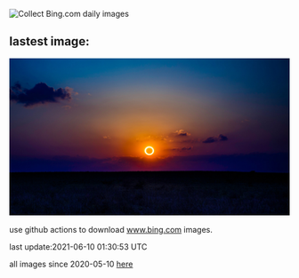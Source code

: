 ![Collect Bing.com daily images](https://github.com/counter2015/bing-daily-images/workflows/Collect%20Bing.com%20daily%20images/badge.svg)
## lastest image:
![](images/AnnularEclipse.jpg)

use github actions to download www.bing.com images.

last update:2021-06-10 01:30:53 UTC

all images since 2020-05-10 [here](https://github.com/counter2015/bing-daily-images/tree/master/images) 
